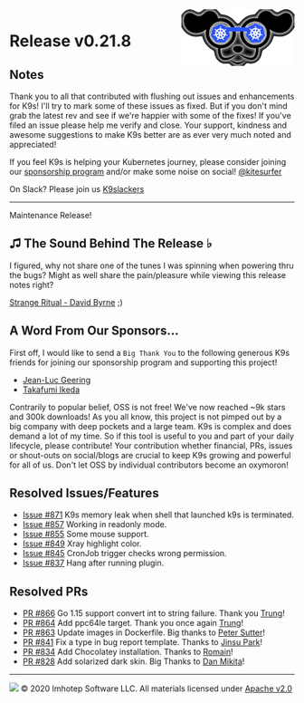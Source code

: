 <img src="https://raw.githubusercontent.com/derailed/k9s/master/assets/k9s_small.png" align="right" width="200" height="auto"/>

# Release v0.21.8

## Notes

Thank you to all that contributed with flushing out issues and enhancements for K9s! I'll try to mark some of these issues as fixed. But if you don't mind grab the latest rev and see if we're happier with some of the fixes! If you've filed an issue please help me verify and close. Your support, kindness and awesome suggestions to make K9s better are as ever very much noted and appreciated!

If you feel K9s is helping your Kubernetes journey, please consider joining our [sponsorship program](https://github.com/sponsors/derailed) and/or make some noise on social! [@kitesurfer](https://twitter.com/kitesurfer)

On Slack? Please join us [K9slackers](https://join.slack.com/t/k9sers/shared_invite/enQtOTA5MDEyNzI5MTU0LWQ1ZGI3MzliYzZhZWEyNzYxYzA3NjE0YTk1YmFmNzViZjIyNzhkZGI0MmJjYzhlNjdlMGJhYzE2ZGU1NjkyNTM)

---

Maintenance Release!

## ♫ The Sound Behind The Release ♭

I figured, why not share one of the tunes I was spinning when powering thru the bugs? Might as well share the pain/pleasure while viewing this release notes right?

[Strange Ritual - David Byrne](https://www.youtube.com/watch?v=gsramZ3sOjI) ;)

## A Word From Our Sponsors...

First off, I would like to send a `Big Thank You` to the following generous K9s friends for joining our sponsorship program and supporting this project!

* [Jean-Luc Geering](https://github.com/jlgeering)
* [Takafumi Ikeda](https://github.com/ikeike443)

Contrarily to popular belief, OSS is not free! We've now reached ~9k stars and 300k downloads! As you all know, this project is not pimped out by a big company with deep pockets and a large team. K9s is complex and does demand a lot of my time. So if this tool is useful to you and part of your daily lifecycle, please contribute! Your contribution whether financial, PRs, issues or shout-outs on social/blogs are crucial to keep K9s growing and powerful for all of us. Don't let OSS by individual contributors become an oxymoron!

## Resolved Issues/Features

* [Issue #871](https://github.com/derailed/k9s/issues/871) K9s memory leak when shell that launched k9s is terminated.
* [Issue #857](https://github.com/derailed/k9s/issues/857) Working in readonly mode.
* [Issue #855](https://github.com/derailed/k9s/issues/855) Some mouse support.
* [Issue #849](https://github.com/derailed/k9s/issues/849) Xray highlight color.
* [Issue #845](https://github.com/derailed/k9s/issues/845) CronJob trigger checks wrong permission.
* [Issue #837](https://github.com/derailed/k9s/issues/837) Hang after running plugin.

## Resolved PRs

* [PR #866](https://github.com/derailed/k9s/pull/866) Go 1.15 support convert int to string failure. Thank you [Trung](https://github.com/runlevel5)!
* [PR #864](https://github.com/derailed/k9s/pull/864) Add ppc64le target. Thank you once again [Trung](https://github.com/runlevel5)!
* [PR #863](https://github.com/derailed/k9s/pull/863) Update images in Dockerfile. Big thanks to [Peter Sutter](https://github.com/petersutter)!
* [PR #841](https://github.com/derailed/k9s/pull/841) Fix a type in bug report template. Thanks to [Jinsu Park](https://github.com/umi0410)!
* [PR #834](https://github.com/derailed/k9s/pull/834) Add Chocolatey installation. Thanks to [Romain](https://github.com/romch007)!
* [PR #828](https://github.com/derailed/k9s/pull/828) Add solarized dark skin. Big Thanks to [Dan Mikita](https://github.com/danmikita)!

---

<img src="https://raw.githubusercontent.com/derailed/k9s/master/assets/imhotep_logo.png" width="32" height="auto"/> © 2020 Imhotep Software LLC. All materials licensed under [Apache v2.0](http://www.apache.org/licenses/LICENSE-2.0)
